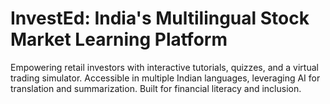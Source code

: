 # InvestEd: India's Multilingual Stock Market Learning Platform

Empowering retail investors with interactive tutorials, quizzes, and a virtual trading simulator. Accessible in multiple Indian languages, leveraging AI for translation and summarization. Built for financial literacy and inclusion.
